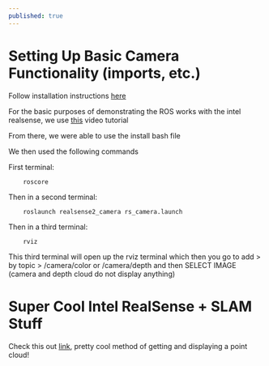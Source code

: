 ```yaml
---
published: true
---
```

# Setting Up Basic Camera Functionality (imports, etc.)

Follow installation instructions [here](https://github.com/IntelRealSense/realsense-ros#installation-instructions)

For the basic purposes of demonstrating the ROS works with the intel realsense, we use [this](https://www.youtube.com/watch?v=eSAsLAzYzm4) video tutorial

From there, we were able to use the install bash file

We then used the following commands

First terminal:
```
    roscore
```
Then in a second terminal:
```
    roslaunch realsense2_camera rs_camera.launch
```
Then in a third terminal:
```
    rviz
```

This third terminal will open up the rviz terminal which then you go to add > by topic > /camera/color or /camera/depth and then SELECT IMAGE (camera and depth cloud do not display anything)


# Super Cool Intel RealSense + SLAM Stuff
Check this out [link](https://github.com/IntelRealSense/realsense-ros/wiki/SLAM-with-D435i), pretty cool method of getting and displaying a point cloud!
